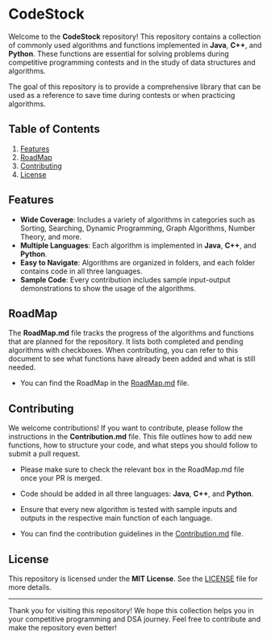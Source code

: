 # CodeStock
Welcome to the **CodeStock** repository! This repository contains a collection of commonly used algorithms and functions implemented in **Java**, **C++**, and **Python**. These functions are essential for solving problems during competitive programming contests and in the study of data structures and algorithms.

The goal of this repository is to provide a comprehensive library that can be used as a reference to save time during contests or when practicing algorithms.

## Table of Contents

1. [Features](#features)
2. [RoadMap](#roadmap)
3. [Contributing](#contributing)
4. [License](#license)

## Features

- **Wide Coverage**: Includes a variety of algorithms in categories such as Sorting, Searching, Dynamic Programming, Graph Algorithms, Number Theory, and more.
- **Multiple Languages**: Each algorithm is implemented in **Java**, **C++**, and **Python**.
- **Easy to Navigate**: Algorithms are organized in folders, and each folder contains code in all three languages.
- **Sample Code**: Every contribution includes sample input-output demonstrations to show the usage of the algorithms.

## RoadMap

The **RoadMap.md** file tracks the progress of the algorithms and functions that are planned for the repository. It lists both completed and pending algorithms with checkboxes. When contributing, you can refer to this document to see what functions have already been added and what is still needed.

- You can find the RoadMap in the [RoadMap.md](RoadMap.md) file.

## Contributing

We welcome contributions! If you want to contribute, please follow the instructions in the **Contribution.md** file. This file outlines how to add new functions, how to structure your code, and what steps you should follow to submit a pull request.

- Please make sure to check the relevant box in the RoadMap.md file once your PR is merged.
- Code should be added in all three languages: **Java**, **C++**, and **Python**.
- Ensure that every new algorithm is tested with sample inputs and outputs in the respective main function of each language.

- You can find the contribution guidelines in the [Contribution.md](Contribution.md) file.

## License

This repository is licensed under the **MIT License**. See the [LICENSE](LICENSE) file for more details.

---

Thank you for visiting this repository! We hope this collection helps you in your competitive programming and DSA journey. Feel free to contribute and make the repository even better!

